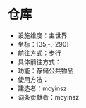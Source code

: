 # 仓库

* 设施维度：主世界
* 坐标：[35,-,-290]
* 前往方式：步行
* 具体前往方式：
* 功能：存储公共物品
* 使用方法：
* 建造者：mcyinsz
* 词条贡献者：mcyinsz
